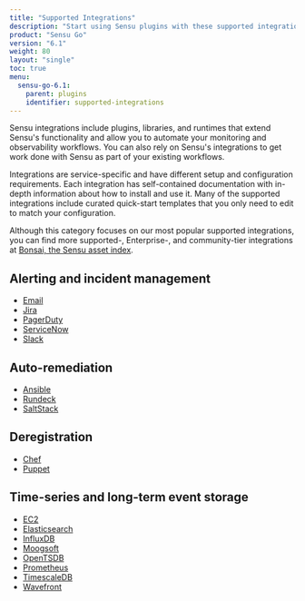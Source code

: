 ```yaml
---
title: "Supported Integrations"
description: "Start using Sensu plugins with these supported integrations. Sensu integrations are available for PagerDuty, Ansible, Chef, Jira, Elasticsearch, InfluxDB, and more."
product: "Sensu Go"
version: "6.1"
weight: 80
layout: "single"
toc: true
menu:
  sensu-go-6.1:
    parent: plugins
    identifier: supported-integrations
---
```


Sensu integrations include plugins, libraries, and runtimes that extend Sensu's functionality and allow you to automate your monitoring and observability workflows.
You can also rely on Sensu's integrations to get work done with Sensu as part of your existing workflows.

Integrations are service-specific and have different setup and configuration requirements.
Each integration has self-contained documentation with in-depth information about how to install and use it.
Many of the supported integrations include curated quick-start templates that you only need to edit to match your configuration.

Although this category focuses on our most popular supported integrations, you can find more supported-, Enterprise-, and community-tier integrations at [Bonsai, the Sensu asset index][1].

## Alerting and incident management

- [Email][3]
- [Jira][4]
- [PagerDuty][5]
- [ServiceNow][6]
- [Slack][7]

## Auto-remediation

- [Ansible][8]
- [Rundeck][9]
- [SaltStack][10]

## Deregistration

- [Chef][11]
- [Puppet][12]

## Time-series and long-term event storage

- [EC2][2]
- [Elasticsearch][13]
- [InfluxDB][14]
- [Moogsoft][15]
- [OpenTSDB][16]
- [Prometheus][17]
- [TimescaleDB][18]
- [Wavefront][19]


[1]: https://bonsai.sensu.io/
[2]: aws-ec2/
[3]: email/
[4]: jira/
[5]: pagerduty/
[6]: servicenow/
[7]: slack/
[8]: ansible/
[9]: rundeck/
[10]: saltstack/
[11]: chef/
[12]: puppet/
[13]: elasticsearch/
[14]: influxdb/
[15]: moogsoft/
[16]: opentsdb/
[17]: prometheus/
[18]: timescaledb/
[19]: wavefront/
